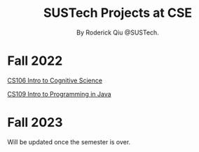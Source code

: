 <div align="center">

# SUSTech Projects at CSE

By Roderick Qiu @SUSTech.

</div>

# Fall 2022

[CS106 Intro to Cognitive Science](https://github.com/RoderickQiu/SUSTech_CSE_Projects/tree/main/CS106_2022_Fall)

[CS109 Intro to Programming in Java](https://github.com/RoderickQiu/SUSTech_CSE_Projects/tree/main/CS109_2022_Fall)

# Fall 2023

Will be updated once the semester is over.
